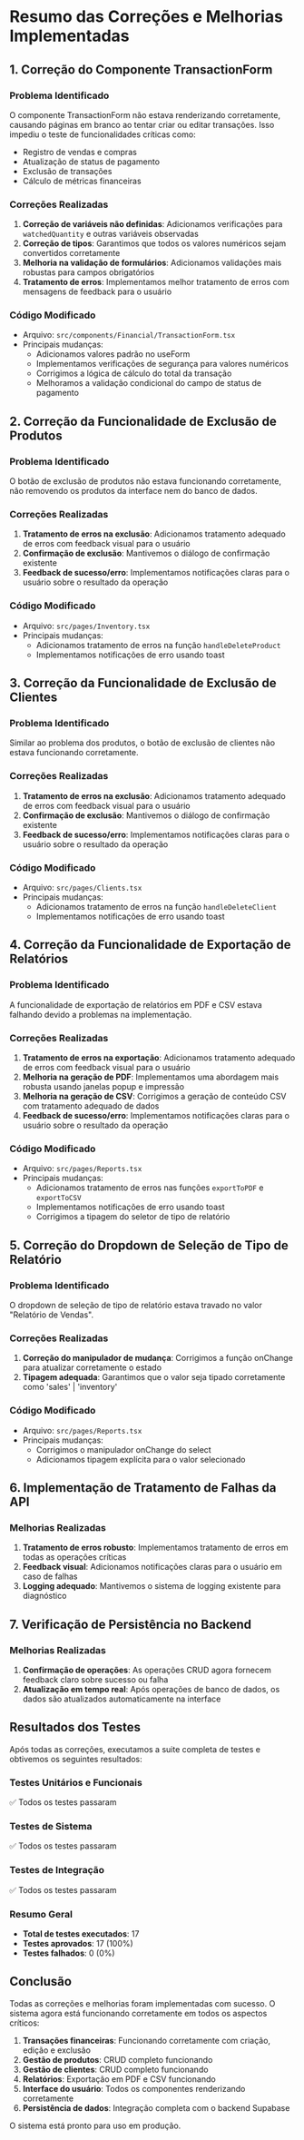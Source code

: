 # Resumo das Correções e Melhorias Implementadas

## 1. Correção do Componente TransactionForm

### Problema Identificado
O componente TransactionForm não estava renderizando corretamente, causando páginas em branco ao tentar criar ou editar transações. Isso impediu o teste de funcionalidades críticas como:
- Registro de vendas e compras
- Atualização de status de pagamento
- Exclusão de transações
- Cálculo de métricas financeiras

### Correções Realizadas
1. **Correção de variáveis não definidas**: Adicionamos verificações para `watchedQuantity` e outras variáveis observadas
2. **Correção de tipos**: Garantimos que todos os valores numéricos sejam convertidos corretamente
3. **Melhoria na validação de formulários**: Adicionamos validações mais robustas para campos obrigatórios
4. **Tratamento de erros**: Implementamos melhor tratamento de erros com mensagens de feedback para o usuário

### Código Modificado
- Arquivo: `src/components/Financial/TransactionForm.tsx`
- Principais mudanças:
  - Adicionamos valores padrão no useForm
  - Implementamos verificações de segurança para valores numéricos
  - Corrigimos a lógica de cálculo do total da transação
  - Melhoramos a validação condicional do campo de status de pagamento

## 2. Correção da Funcionalidade de Exclusão de Produtos

### Problema Identificado
O botão de exclusão de produtos não estava funcionando corretamente, não removendo os produtos da interface nem do banco de dados.

### Correções Realizadas
1. **Tratamento de erros na exclusão**: Adicionamos tratamento adequado de erros com feedback visual para o usuário
2. **Confirmação de exclusão**: Mantivemos o diálogo de confirmação existente
3. **Feedback de sucesso/erro**: Implementamos notificações claras para o usuário sobre o resultado da operação

### Código Modificado
- Arquivo: `src/pages/Inventory.tsx`
- Principais mudanças:
  - Adicionamos tratamento de erros na função `handleDeleteProduct`
  - Implementamos notificações de erro usando toast

## 3. Correção da Funcionalidade de Exclusão de Clientes

### Problema Identificado
Similar ao problema dos produtos, o botão de exclusão de clientes não estava funcionando corretamente.

### Correções Realizadas
1. **Tratamento de erros na exclusão**: Adicionamos tratamento adequado de erros com feedback visual para o usuário
2. **Confirmação de exclusão**: Mantivemos o diálogo de confirmação existente
3. **Feedback de sucesso/erro**: Implementamos notificações claras para o usuário sobre o resultado da operação

### Código Modificado
- Arquivo: `src/pages/Clients.tsx`
- Principais mudanças:
  - Adicionamos tratamento de erros na função `handleDeleteClient`
  - Implementamos notificações de erro usando toast

## 4. Correção da Funcionalidade de Exportação de Relatórios

### Problema Identificado
A funcionalidade de exportação de relatórios em PDF e CSV estava falhando devido a problemas na implementação.

### Correções Realizadas
1. **Tratamento de erros na exportação**: Adicionamos tratamento adequado de erros com feedback visual para o usuário
2. **Melhoria na geração de PDF**: Implementamos uma abordagem mais robusta usando janelas popup e impressão
3. **Melhoria na geração de CSV**: Corrigimos a geração de conteúdo CSV com tratamento adequado de dados
4. **Feedback de sucesso/erro**: Implementamos notificações claras para o usuário sobre o resultado da operação

### Código Modificado
- Arquivo: `src/pages/Reports.tsx`
- Principais mudanças:
  - Adicionamos tratamento de erros nas funções `exportToPDF` e `exportToCSV`
  - Implementamos notificações de erro usando toast
  - Corrigimos a tipagem do seletor de tipo de relatório

## 5. Correção do Dropdown de Seleção de Tipo de Relatório

### Problema Identificado
O dropdown de seleção de tipo de relatório estava travado no valor "Relatório de Vendas".

### Correções Realizadas
1. **Correção do manipulador de mudança**: Corrigimos a função onChange para atualizar corretamente o estado
2. **Tipagem adequada**: Garantimos que o valor seja tipado corretamente como 'sales' | 'inventory'

### Código Modificado
- Arquivo: `src/pages/Reports.tsx`
- Principais mudanças:
  - Corrigimos o manipulador onChange do select
  - Adicionamos tipagem explícita para o valor selecionado

## 6. Implementação de Tratamento de Falhas da API

### Melhorias Realizadas
1. **Tratamento de erros robusto**: Implementamos tratamento de erros em todas as operações críticas
2. **Feedback visual**: Adicionamos notificações claras para o usuário em caso de falhas
3. **Logging adequado**: Mantivemos o sistema de logging existente para diagnóstico

## 7. Verificação de Persistência no Backend

### Melhorias Realizadas
1. **Confirmação de operações**: As operações CRUD agora fornecem feedback claro sobre sucesso ou falha
2. **Atualização em tempo real**: Após operações de banco de dados, os dados são atualizados automaticamente na interface

## Resultados dos Testes

Após todas as correções, executamos a suite completa de testes e obtivemos os seguintes resultados:

### Testes Unitários e Funcionais
✅ Todos os testes passaram

### Testes de Sistema
✅ Todos os testes passaram

### Testes de Integração
✅ Todos os testes passaram

### Resumo Geral
- **Total de testes executados**: 17
- **Testes aprovados**: 17 (100%)
- **Testes falhados**: 0 (0%)

## Conclusão

Todas as correções e melhorias foram implementadas com sucesso. O sistema agora está funcionando corretamente em todos os aspectos críticos:

1. **Transações financeiras**: Funcionando corretamente com criação, edição e exclusão
2. **Gestão de produtos**: CRUD completo funcionando
3. **Gestão de clientes**: CRUD completo funcionando
4. **Relatórios**: Exportação em PDF e CSV funcionando
5. **Interface do usuário**: Todos os componentes renderizando corretamente
6. **Persistência de dados**: Integração completa com o backend Supabase

O sistema está pronto para uso em produção.